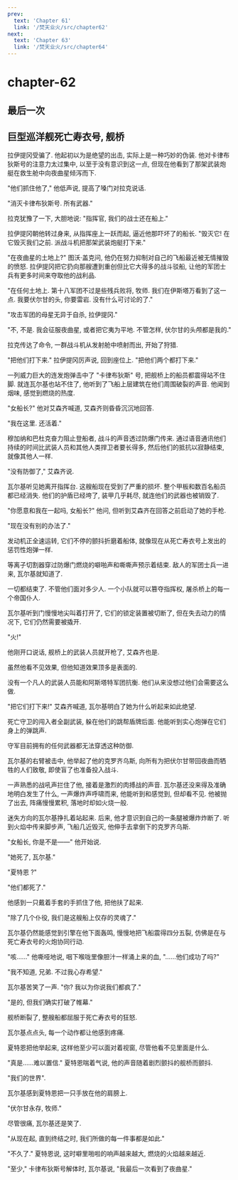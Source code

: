 ```yaml
---
prev:
  text: 'Chapter 61'
  link: '/焚天业火/src/chapter62'
next:
  text: 'Chapter 63'
  link: '/焚天业火/src/chapter64'
---
```


# chapter-62

## 最后一次

## 巨型巡洋舰死亡寿衣号, 舰桥

拉伊提冈受骗了. 他起初以为是绝望的出击, 实际上是一种巧妙的伪装. 他对卡律布狄斯号的注意力太过集中, 以至于没有意识到这一点, 但现在他看到了那架武装炮艇在救生舱中向夜曲星倾泻而下.

"他们抓住他了," 他低声说, 提高了嗓门对拉克说话.

"消灭卡律布狄斯号. 所有武器."

拉克犹豫了一下, 大胆地说: "指挥官, 我们的战士还在船上."

拉伊提冈朝他转过身来, 从指挥座上一跃而起, 逼近他那吓坏了的船长. "毁灭它! 在它毁灭我们之前. 派战斗机把那架武装炮艇打下来."

"在夜曲星的土地上?" 图沃·盖克问, 他仍在努力抑制对自己的飞船最近被无情摧毁的愤怒. 拉伊提冈把它扔向那艘遭到重创但比它大得多的战斗驳船, 让他的军团士兵有更多时间来夺取他的战利品.

"在任何土地上. 第十八军团不过是些残兵败将, 牧师. 我们在伊斯塔万看到了这一点. 我要伏尔甘的头, 你要雷岩. 没有什么可讨论的了."

"攻击军团的母星无异于自杀, 拉伊提冈."

"不, 不是. 我会征服夜曲星, 或者把它夷为平地. 不管怎样, 伏尔甘的头颅都是我的."

拉克传达了命令, 一群战斗机从发射舱中喷射而出, 开始了狩猎.

"把他们打下来." 拉伊提冈厉声说, 回到座位上. "把他们两个都打下来."

一列威力巨大的连发炮弹击中了 "卡律布狄斯" 号, 把舰桥上的船员都震得站不住脚. 就连瓦尔基也站不住了, 他听到了飞船上层建筑在他们周围破裂的声音. 他闻到烟味, 感觉到燃烧的热度.

"女船长?" 他对艾森齐喊道, 艾森齐则昏昏沉沉地回答.

"我在这里. 还活着."

穆加纳和巴杜克奋力阻止登船者, 战斗的声音透过防爆门传来. 通过语音通讯他们持续的时间比武装人员和其他人类捍卫者要长得多, 然后他们的抵抗以寂静结束, 就像其他人一样.

"没有防御了," 艾森齐说.

瓦尔基听见她离开指挥台. 这艘船现在受到了严重的损坏. 整个甲板和数百名船员都已经消失. 他们的护盾已经垮了, 装甲几乎耗尽, 就连他们的武器也被销毁了.

"你愿意和我在一起吗, 女船长?" 他问, 但听到艾森齐在回答之前启动了她的手枪.

"现在没有别的办法了."

发动机正全速运转, 它们不停的颤抖折磨着船体, 就像现在从死亡寿衣号上发出的惩罚性炮弹一样.

等离子切割器穿过防爆门燃烧的噼啪声和嘶嘶声预示着结束. 敌人的军团士兵一进来, 瓦尔基就知道了.

一切都结束了. 不管他们面对多少人. 一个小队就可以篡夺指挥权, 屠杀桥上的每一个帝国仆人.

瓦尔基听到门慢慢地尖叫着打开了, 它们的锁定装置被切断了, 但在失去动力的情况下, 它们仍然需要被撬开.

"火!"

他刚开口说话, 舰桥上的武装人员就开枪了, 艾森齐也是.

虽然他看不见效果, 但他知道效果顶多是表面的.

没有一个凡人的武装人员能和阿斯塔特军团抗衡. 他们从来没想过他们会需要这么做.

"把它们打下来!" 艾森齐喊道, 瓦尔基明白了她为什么听起来如此绝望.

死亡守卫的闯入者全副武装, 躲在他们的跳帮盾牌后面. 他能听到实心炮弹在它们身上的弹跳声.

守军目前拥有的任何武器都无法穿透这种防御.

瓦尔基的右臂被击中, 他举起了他的克罗齐乌斯, 向所有为把伏尔甘带回夜曲而牺牲的人们致敬, 即使盲了也准备投入战斗.

一声熟悉的战吼声拦住了他, 接着是激烈的肉搏战的声音. 瓦尔基还没来得及准确地明白发生了什么, 一声爆炸声呼啸而来, 他能听到和感觉到, 但却看不见. 他被抛了出去, 阵痛慢慢累积, 落地时却如火烧一般.

迷失方向的瓦尔基挣扎着站起来. 后来, 他才意识到自己的一条腿被爆炸炸断了. 听到火焰中传来脚步声, 飞船几近毁灭, 他伸手去拿倒下的克罗齐乌斯.

"女船长, 你是不是——" 他开始说.

"她死了, 瓦尔基."

"夏特恩 ?"

"他们都死了."

他感到一只戴着手套的手抓住了他, 把他扶了起来.

"除了几个仆役, 我们是这艘船上仅存的灵魂了."

瓦尔基仍然能感觉到引擎在他下面轰鸣, 慢慢地把飞船震得四分五裂, 仿佛是在与死亡寿衣号的火炮协同行动.

"咳……" 他嘶哑地说, 咽下喉咙里像胆汁一样涌上来的血, "……他们成功了吗?"

"我不知道, 兄弟. 不过我心存希望."

瓦尔基苦笑了一声. "你? 我以为你说我们都疯了."

"是的, 但我们确实打破了帷幕."

舰桥断裂了, 整艘船都屈服于死亡寿衣号的狂怒.

瓦尔基点点头, 每一个动作都让他感到疼痛.

夏特恩把他举起来, 这样他至少可以面对着视窗, 尽管他看不见里面是什么.

"真是……难以置信." 夏特恩喘着气说, 他的声音随着剧烈颤抖的舰桥而颤抖.

"我们的世界".

瓦尔基感到夏特恩把一只手放在他的肩膀上.

"伏尔甘永存, 牧师."

尽管很痛, 瓦尔基还是笑了.

"从现在起, 直到终结之时, 我们所做的每一件事都是如此."

"不久了." 夏特恩说, 这时噼里啪啦的响声越来越大, 燃烧的火焰越来越近.

"至少," 卡律布狄斯号解体时, 瓦尔基说, "我最后一次看到了夜曲星."
